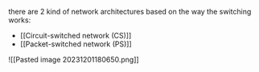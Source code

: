 there are 2 kind of network architectures based on the way the switching works:
- [[Circuit-switched network (CS)]]
- [[Packet-switched network (PS)]]

![[Pasted image 20231201180650.png]]